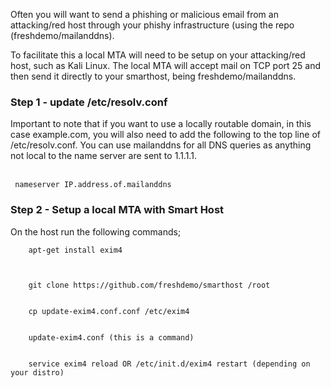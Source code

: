 Often you will want to send a phishing or malicious email from an attacking/red host through your phishy infrastructure (using the repo (freshdemo/mailanddns).

To facilitate this a local MTA will need to be setup on your attacking/red host, such as Kali Linux. The local MTA will accept mail on TCP port 25 and then send it directly to your smarthost, being freshdemo/mailanddns.

<h3>Step 1 - update /etc/resolv.conf</h3>
Important to note that if you want to use a locally routable domain, in this case example.com, you will also need to add the following to the top line of /etc/resolv.conf. You can use mailanddns for all DNS queries as anything not local to the name server are sent to 1.1.1.1.

<br><code>
  nameserver IP.address.of.mailanddns
                 </code>

<h3>Step 2 - Setup a local MTA with Smart Host</h3>
On the host run the following commands;
<br>
<code>
    apt-get install exim4<br>
  </code><br>
  <code>
    git clone https://github.com/freshdemo/smarthost /root
  </code><br>
  <code>
    cp update-exim4.conf.conf /etc/exim4
  </code><br>
  <code>
    update-exim4.conf (this is a command)
  </code><br>
  <code>
    service exim4 reload OR /etc/init.d/exim4 restart (depending on your distro)
  </code><br>
